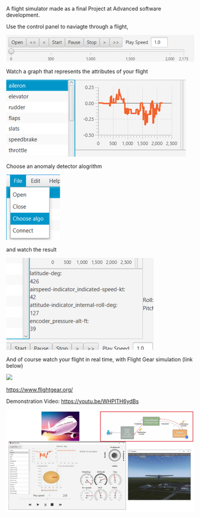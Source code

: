 
A flight simulator made as a final Project at Advanced software development. </br>

Use the control panel to naviagte through a flight,

![alt text](https://raw.githubusercontent.com/avihu2929/Flight-Simulator/master/control.png)

Watch a graph that represents the attributes of your flight

![alt text](https://raw.githubusercontent.com/avihu2929/Flight-Simulator/master/graph.png)

Choose an anomaly detector alogrithm

![alt text](https://raw.githubusercontent.com/avihu2929/Flight-Simulator/master/choosealgo.png) 

and watch the result

![alt text](https://raw.githubusercontent.com/avihu2929/Flight-Simulator/master/algo.png)


And of course watch your flight in real time, with Flight Gear simulation (link below)

![](1WAOQ3.gif)

https://www.flightgear.org/


Demonstration Video: https://youtu.be/WHPlTH6ydBs

![alt text](https://github.com/MaorCaspi/Flight-Simulator-Project/blob/master/projectImage.jpg?raw=true)
